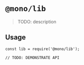 # `@mono/lib`

> TODO: description

## Usage

```
const lib = require('@mono/lib');

// TODO: DEMONSTRATE API
```
